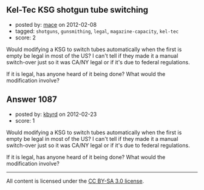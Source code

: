 ## Kel-Tec KSG shotgun tube switching

- posted by: [mace](https://stackexchange.com/users/-1/163-mace) on 2012-02-08
- tagged: `shotguns`, `gunsmithing`, `legal`, `magazine-capacity`, `kel-tec`
- score: 2

Would modifying a KSG to switch tubes automatically when the first is empty be legal in most of the US? I can't tell if they made it a manual switch-over just so it was CA/NY legal or if it's due to federal regulations.

If it is legal, has anyone heard of it being done? What would the modification involve?


## Answer 1087

- posted by: [kbyrd](https://stackexchange.com/users/-1/37-kbyrd) on 2012-02-23
- score: 1

Would modifying a KSG to switch tubes automatically when the first is empty be legal in most of the US? I can't tell if they made it a manual switch-over just so it was CA/NY legal or if it's due to federal regulations.

If it is legal, has anyone heard of it being done? What would the modification involve?



---

All content is licensed under the [CC BY-SA 3.0 license](https://creativecommons.org/licenses/by-sa/3.0/).
